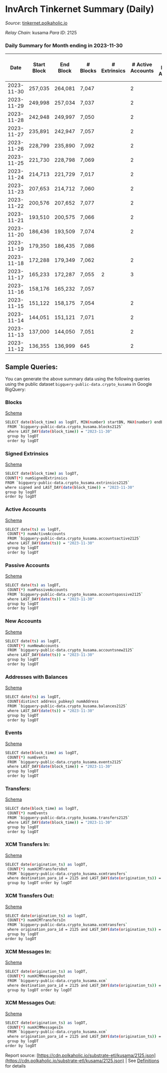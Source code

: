 # InvArch Tinkernet Summary (Daily)

_Source_: [tinkernet.polkaholic.io](https://tinkernet.polkaholic.io)

*Relay Chain*: kusama
*Para ID*: 2125



### Daily Summary for Month ending in 2023-11-30


| Date    | Start Block | End Block | # Blocks | # Extrinsics | # Active Accounts | # Passive Accounts | # New Accounts | # Addresses | # Events  | # Transfers ($USD) | # XCM Transfers In ($USD) | # XCM Transfers Out ($USD) | # XCM In | # XCM Out | Issues |
|---------|-------------|-----------|----------|--------------|-------------------|--------------------|----------------|-------------|-----------|--------------------|---------------------------|----------------------------|----------|-----------|--------|
| 2023-11-30 | 257,035 | 264,081 | 7,047 |  | 2 |  |  | 1 | 14,096 |   | 2  |   | 9 | 2 |  |
| 2023-11-29 | 249,998 | 257,034 | 7,037 |  | 2 |  |  | 1 | 14,076 |   | 2  |   | 10 | 18 |  |
| 2023-11-28 | 242,948 | 249,997 | 7,050 |  | 2 |  |  | 1 | 14,102 |   |   |   | 2 | 6 |  |
| 2023-11-27 | 235,891 | 242,947 | 7,057 |  | 2 |  |  | 1 | 14,116 |   | 1  |   | 6 |  |  |
| 2023-11-26 | 228,799 | 235,890 | 7,092 |  | 2 |  | 1 | 1 | 14,186 |   | 1  |   | 4 | 6 |  |
| 2023-11-25 | 221,730 | 228,798 | 7,069 |  | 2 |  |  | 1 | 14,140 |   | 3  |   | 14 | 6 |  |
| 2023-11-24 | 214,713 | 221,729 | 7,017 |  | 2 |  |  | 1 | 14,036 |   |   |   |  | 8 |  |
| 2023-11-23 | 207,653 | 214,712 | 7,060 |  | 2 |  |  | 1 | 14,122 |   | 2  |   | 8 | 17 |  |
| 2023-11-22 | 200,576 | 207,652 | 7,077 |  | 2 |  |  | 1 | 14,156 |   |   |   | 4 | 10 |  |
| 2023-11-21 | 193,510 | 200,575 | 7,066 |  | 2 |  |  | 1 | 14,134 |   | 1  |   | 11 | 6 |  |
| 2023-11-20 | 186,436 | 193,509 | 7,074 |  | 2 |  |  | 1 | 14,150 |   | 3  |   | 15 | 2 |  |
| 2023-11-19 | 179,350 | 186,435 | 7,086 |  |  |  | 1 | 1 | 14,174 |   | 2  |   | 17 | 4 |  |
| 2023-11-18 | 172,288 | 179,349 | 7,062 |  | 2 |  |  | 1 | 14,126 |   | 1  |   | 4 | 4 |  |
| 2023-11-17 | 165,233 | 172,287 | 7,055 | 2 | 3 |  |  | 1 | 14,126 |   | 1  |   | 3 | 8 |  |
| 2023-11-16 | 158,176 | 165,232 | 7,057 |  |  |  |  | 1 | 14,116 |   | 1  |   | 9 | 3 |  |
| 2023-11-15 | 151,122 | 158,175 | 7,054 |  | 2 |  | 1 | 1 | 14,110 |   |   |   | 8 | 10 |  |
| 2023-11-14 | 144,051 | 151,121 | 7,071 |  | 2 |  |  | 1 | 14,143 |   | 1  |   | 1 | 3 |  |
| 2023-11-13 | 137,000 | 144,050 | 7,051 |  | 2 |  |  | 1 | 14,104 |   | 2  |   | 2 | 4 |  |
| 2023-11-12 | 136,355 | 136,999 | 645 |  | 2 |  |  | 1 | 1,291 |   |   |   | 5 | 2 |  |

## Sample Queries:
You can generate the above summary data using the following queries using the public dataset `bigquery-public-data.crypto_kusama` in Google BigQuery:


### Blocks 

[Schema](https://github.com/colorfulnotion/substrate-etl/blob/main/schema/blocks.json)

```bash
SELECT date(block_time) as logDT, MIN(number) startBN, MAX(number) endBN, COUNT(*) numBlocks 
 FROM `bigquery-public-data.crypto_kusama.blocks2125`  
 where LAST_DAY(date(block_time)) = "2023-11-30" 
 group by logDT 
 order by logDT
```

### Signed Extrinsics 

[Schema](https://github.com/colorfulnotion/substrate-etl/blob/main/schema/extrinsics.json)

```bash
SELECT date(block_time) as logDT, 
COUNT(*) numSignedExtrinsics 
FROM `bigquery-public-data.crypto_kusama.extrinsics2125`  
where signed and LAST_DAY(date(block_time)) = "2023-11-30" 
group by logDT 
order by logDT
```

### Active Accounts 

[Schema](https://github.com/colorfulnotion/substrate-etl/blob/main/schema/accountsactive.json)

```bash
SELECT date(ts) as logDT, 
 COUNT(*) numActiveAccounts 
 FROM `bigquery-public-data.crypto_kusama.accountsactive2125` 
 where LAST_DAY(date(ts)) = "2023-11-30" 
 group by logDT 
 order by logDT
```

### Passive Accounts 

[Schema](https://github.com/colorfulnotion/substrate-etl/blob/main/schema/accountspassive.json)

```bash
SELECT date(ts) as logDT, 
 COUNT(*) numPassiveAccounts 
 FROM `bigquery-public-data.crypto_kusama.accountspassive2125` 
 where LAST_DAY(date(ts)) = "2023-11-30" 
 group by logDT 
 order by logDT
```

### New Accounts 

[Schema](https://github.com/colorfulnotion/substrate-etl/blob/main/schema/accountsnew.json)

```bash
SELECT date(ts) as logDT, 
 COUNT(*) numNewAccounts 
 FROM `bigquery-public-data.crypto_kusama.accountsnew2125` 
 where LAST_DAY(date(ts)) = "2023-11-30" 
 group by logDT
 order by logDT
```

### Addresses with Balances 

[Schema](https://github.com/colorfulnotion/substrate-etl/blob/main/schema/balances.json)

```bash
SELECT date(ts) as logDT,
 COUNT(distinct address_pubkey) numAddress 
 FROM `bigquery-public-data.crypto_kusama.balances2125` 
 where LAST_DAY(date(ts)) = "2023-11-30" 
 group by logDT 
 order by logDT
```

### Events 

[Schema](https://github.com/colorfulnotion/substrate-etl/blob/main/schema/events.json)

```bash
SELECT date(block_time) as logDT, 
 COUNT(*) numEvents 
 FROM `bigquery-public-data.crypto_kusama.events2125` 
 where LAST_DAY(date(block_time)) = "2023-11-30" 
 group by logDT 
 order by logDT
```

### Transfers:

[Schema](https://github.com/colorfulnotion/substrate-etl/blob/main/schema/transfers.json)

```bash
SELECT date(block_time) as logDT, 
 COUNT(*) numEvents 
 FROM `bigquery-public-data.crypto_kusama.transfers2125` 
 where LAST_DAY(date(block_time)) = "2023-11-30" 
 group by logDT 
 order by logDT
```

### XCM Transfers In: 

[Schema](https://github.com/colorfulnotion/substrate-etl/blob/main/schema/xcmtransfers.json)

```bash
SELECT date(origination_ts) as logDT, 
 COUNT(*) numXCMTransfersOut 
 FROM `bigquery-public-data.crypto_kusama.xcmtransfers` 
 where destination_para_id = 2125 and LAST_DAY(date(origination_ts)) = "2023-11-30" 
 group by logDT order by logDT
```

### XCM Transfers Out: 

[Schema](https://github.com/colorfulnotion/substrate-etl/blob/main/schema/xcmtransfers.json)

```bash
SELECT date(origination_ts) as logDT, 
 COUNT(*) numXCMTransfersIn 
 FROM `bigquery-public-data.crypto_kusama.xcmtransfers` 
 where origination_para_id = 2125 and LAST_DAY(date(origination_ts)) = "2023-11-30" 
 group by logDT 
order by logDT
```

### XCM Messages In: 

[Schema](https://github.com/colorfulnotion/substrate-etl/blob/main/schema/xcm.json)

```bash
SELECT date(origination_ts) as logDT, 
 COUNT(*) numXCMMessagesOut 
 FROM `bigquery-public-data.crypto_kusama.xcm` 
 where destination_para_id = 2125 and LAST_DAY(date(origination_ts)) = "2023-11-30" 
 group by logDT order by logDT
```

### XCM Messages Out: 

[Schema](https://github.com/colorfulnotion/substrate-etl/blob/main/schema/xcm.json)

```bash
SELECT date(origination_ts) as logDT, 
 COUNT(*) numXCMMessagesIn 
 FROM `bigquery-public-data.crypto_kusama.xcm` 
 where origination_para_id = 2125 and LAST_DAY(date(origination_ts)) = "2023-11-30" 
 group by logDT 
order by logDT
```


Report source: [https://cdn.polkaholic.io/substrate-etl/kusama/2125.json](https://cdn.polkaholic.io/substrate-etl/kusama/2125.json) | See [Definitions](/DEFINITIONS.md) for details
